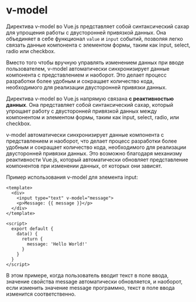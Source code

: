 # v-model
Директива v-model во Vue.js представляет собой синтаксический сахар для упрощения работы с двусторонней привязкой данных. Она объединяет в себе функционал `value` и `input` событий, позволяя легко связать данные компонента с элементом формы, таким как input, select, radio или checkbox.

Вместо того чтобы вручную управлять изменением данных при вводе пользователем, v-model автоматически синхронизирует данные компонента с представлением и наоборот. Это делает процесс разработки более удобным и сокращает количество кода, необходимого для реализации двусторонней привязки данных.

Директива v-model во Vue.js напрямую связана **с реактивностью данных**. Она представляет собой синтаксический сахар, который упрощает работу с двусторонней привязкой данных между компонентом и элементом формы, таким как input, select, radio, или checkbox.

v-model автоматически синхронизирует данные компонента с представлением и наоборот, что делает процесс разработки более удобным и сокращает количество кода, необходимого для реализации двусторонней привязки данных. Это возможно благодаря механизму реактивности Vue.js, который автоматически обновляет представление компонентов при изменении данных, от которых они зависят.

Пример использования v-model для элемента input:

    <template>
      <div>
        <input type="text" v-model="message">
        <p>Message: {{ message }}</p>
      </div>
    </template>

    <script>
      export default {
        data() {
          return {
            message: 'Hello World!'
          }
        }
      }
    </script>

В этом примере, когда пользователь вводит текст в поле ввода, значение свойства message автоматически обновляется, и наоборот, если изменить значение message программно, текст в поле ввода изменится соответственно.
